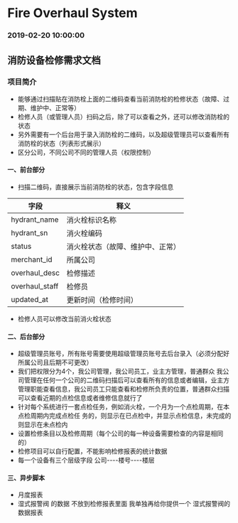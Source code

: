 # Fire Overhaul System
### 2019-02-20 10:00:00



## 消防设备检修需求文档

### 项目简介
* 能够通过扫描贴在消防栓上面的二维码查看当前消防栓的检修状态（故障、过期、维护中、正常等）
* 检修人员（或管理人员）扫码之后，除了可以查看之外，还可以修改消防栓的状态
* 另外需要有一个后台用于录入消防栓的二维码，以及超级管理员可以查看所有消防栓的状态（列表形式展示）
* 区分公司，不同公司不同的管理人员（权限控制）


#### 一、前台部分
* 扫描二维码，直接展示当前消防栓的状态，包含字段信息



字段 | 释义
---|---
hydrant_name | 消火栓标识名称
hydrant_sn| 消火栓编码
status| 消火栓状态（故障、维护中、正常）
merchant_id| 所属公司
overhaul_desc| 检修描述
overhaul_staff| 检修员
updated_at| 更新时间（检修时间）

* 检修人员可以修改当前消火栓状态

#### 二、后台部分
* 超级管理员账号，所有账号需要使用超级管理员账号去后台录入（必须分配好所属公司且后期不可更改）
* 我们把权限分为4个，我公司管理，我公司员工，业主方管理，普通群众 我公司管理在任何一个公司的二维码扫描后可以查看所有的信息或者编辑，业主方管理职能查看信息，我公司员工只能查看和检修所负责的位置，普通群众扫描可以查看近期的点检信息或者维修信息就行了
* 针对每个系统进行一套点检任务，例如消火栓，一个月为一个点检周期，在本点检周期内完成点检任
务的，则显示在已点检中，并显示点检信息，未完成的则显示在未点检内
* 设置检修条目以及检修周期（每个公司的每一种设备需要检查的内容是相同的）
* 检修项目可以自行配置，不能影响检修报表的统计数据
* 每一个设备有三个层级字段 公司----楼号----楼层


#### 三、异步脚本
* 月度报表
* 湿式报警阀 的数据 不放到检修报表里面 我单独再给你提供一个 湿式报警阀的数据报表